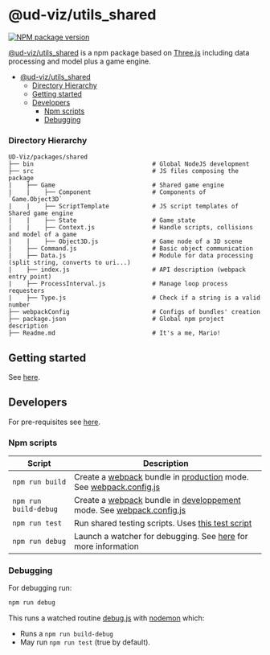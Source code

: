 # @ud-viz/utils_shared

[![NPM package version](https://badgen.net/npm/v/@ud-viz/utils_shared)](https://npmjs.com/package/@ud-viz/utils_shared)

[@ud-viz/utils_shared](https://npmjs.com/package/@ud-viz/utils_shared) is a npm package based on [Three.js](https://threejs.org/) including data processing and model plus a game engine.

- [@ud-viz/utils_shared](#ud-vizshared)
  - [Directory Hierarchy](#directory-hierarchy)
  - [Getting started](#getting-started)
  - [Developers](#developers)
    - [Npm scripts](#npm-scripts)
    - [Debugging](#debugging)

### Directory Hierarchy

```
UD-Viz/packages/shared
├── bin                                 # Global NodeJS development
├── src                                 # JS files composing the package
|    ├── Game                           # Shared game engine
|    |    ├── Component                 # Components of `Game.Object3D`
|    |    ├── ScriptTemplate            # JS script templates of Shared game engine
|    |    ├── State                     # Game state
|    |    ├── Context.js                # Handle scripts, collisions and model of a game
|    |    ├── Object3D.js               # Game node of a 3D scene
|    ├── Command.js                     # Basic object communication
|    ├── Data.js                        # Module for data processing (split string, converts to uri...)
|    ├── index.js                       # API description (webpack entry point)
|    ├── ProcessInterval.js             # Manage loop process requesters
|    ├── Type.js                        # Check if a string is a valid number
├── webpackConfig                       # Configs of bundles' creation
├── package.json                        # Global npm project description
├── Readme.md                           # It's a me, Mario!
```

## Getting started

See [here](https://github.com/VCityTeam/UD-Viz/blob/master/Readme.md#getting-started).

## Developers

For pre-requisites see [here](https://github.com/VCityTeam/UD-Viz/blob/master/docs/static/Developers.md#pre-requisites).

### Npm scripts

| Script                | Description                                                                                                                                                                   |
| --------------------- | ----------------------------------------------------------------------------------------------------------------------------------------------------------------------------- |
| `npm run build`       | Create a [webpack](https://webpack.js.org/) bundle in [production](./webpackConfig/webpack.config.prod.js) mode. See [webpack.config.js](./webpackConfig/webpack.config.js)   |
| `npm run build-debug` | Create a [webpack](https://webpack.js.org/) bundle in [developpement](./webpackConfig/webpack.config.dev.js) mode. See [webpack.config.js](./webpackConfig/webpack.config.js) |
| `npm run test`        | Run shared testing scripts. Uses [this test script](./bin/test.js)                                                                                                            |
| `npm run debug`       | Launch a watcher for debugging. See [here](#debugging) for more information                                                                                                   |

### Debugging

For debugging run:

```bash
npm run debug
```

This runs a watched routine [debug.js](./bin/debug.js) with [nodemon](https://www.npmjs.com/package/nodemon) which:

- Runs a `npm run build-debug`
- May run `npm run test` (true by default).

